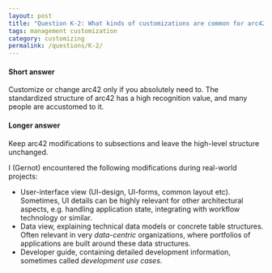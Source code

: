 ```yaml
---
layout: post
title: "Question K-2: What kinds of customizations are common for arc42?"
tags: management customization
category: customizing
permalink: /questions/K-2/
---
```




#### Short answer

Customize or change arc42 only if you absolutely need to. The standardized structure of arc42 has a high recognition value, and many people are accustomed to it.


#### Longer answer

Keep arc42 modifications to subsections and leave the high-level structure unchanged.

I (Gernot) encountered the following modifications during real-world projects:

* User-interface view (UI-design, UI-forms, common layout etc). Sometimes, UI details can be highly relevant for other architectural aspects, e.g. handling application state, integrating with workflow technology or similar.
* Data view, explaining technical data models or concrete table structures. Often relevant in very _data-centric_ organizations, where portfolios of applications are built around these data structures.
* Developer guide, containing detailed development information, sometimes called _development use cases_.
